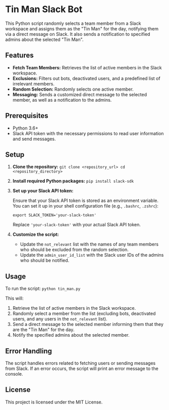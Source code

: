 
# Tin Man Slack Bot

This Python script randomly selects a team member from a Slack workspace and assigns them as the "Tin Man" for the day, notifying them via a direct message on Slack. It also sends a notification to specified admins about the selected "Tin Man".

## Features

-   **Fetch Team Members:** Retrieves the list of active members in the Slack workspace.
-   **Exclusions:** Filters out bots, deactivated users, and a predefined list of irrelevant members.
-   **Random Selection:** Randomly selects one active member.
-   **Messaging:** Sends a customized direct message to the selected member, as well as a notification to the admins.

## Prerequisites

-   Python 3.6+
-   Slack API token with the necessary permissions to read user information and send messages.

## Setup

1.  **Clone the repository:**
    `git clone <repository_url>
    cd <repository_directory>` 
    
2.  **Install required Python packages:** 
    `pip install slack-sdk` 
    
3.  **Set up your Slack API token:**
    
    Ensure that your Slack API token is stored as an environment variable. You can set it up in your shell configuration file (e.g., `.bashrc`, `.zshrc`):
    
    `export SLACK_TOKEN='your-slack-token'` 
    
    Replace `'your-slack-token'` with your actual Slack API token.
    
4.  **Customize the script:**
    
    -   Update the `not_relevant` list with the names of any team members who should be excluded from the random selection.
    -   Update the `admin_user_id_list` with the Slack user IDs of the admins who should be notified.

## Usage

To run the script:
`python tin_man.py` 

This will:
1.  Retrieve the list of active members in the Slack workspace.
2.  Randomly select a member from the list (excluding bots, deactivated users, and any users in the `not_relevant` list).
3.  Send a direct message to the selected member informing them that they are the "Tin Man" for the day.
4.  Notify the specified admins about the selected member.

## Error Handling

The script handles errors related to fetching users or sending messages from Slack. If an error occurs, the script will print an error message to the console.

## License

This project is licensed under the MIT License.
